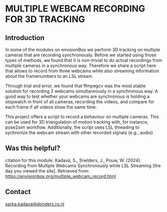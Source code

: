 # MULTIPLE WEBCAM RECORDING FOR 3D TRACKING

## Introduction
In some of the modules on envisionBox we perform 3D tracking on multiple cameras that are recording synchronously. Before we started using those types of methods, we found that it is non-trivial to do actual recordings from multiple cameras in a synchronous way. Therefore we share a script here that allows to record from three webcams while also streaming information about the framenumbers to an LSL stream.

Through trial and error, we found that ffmpegcv was the most stable solution for recording 3 webcams simultaneously in a synchronous way. A good way to test whether your webcams are synchronous is holding a stopwatch in front of all cameras, recording the videos, and compare for each frame if all videos show the same time.

This project offers a script to record a behaviour on multiple cameras. This can be used for 3D triangulation of motion tracking with, for instance, pose2sim workflow. Additionally, the script uses LSL threading to sychronize the webcam stream with other recorded signals (e.g., audio)

## Was this helpful?
citation for this module: Kadavá, S., Snelders, J., Pouw, W. (2024). Recording from Multiple Webcams Synchronously while LSL Streaming [the day you viewed the site]. Retrieved from: https://envisionbox.org/multiple_webcam_record.html

## Contact
sarka.kadava@donders.ru.nl
